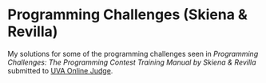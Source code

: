 # Programming Challenges (Skiena & Revilla)

My solutions for some of the programming challenges seen in *Programming Challenges: The Programming Contest Training Manual by Skiena & Revilla* submitted to [UVA Online Judge](http://uva.onlinejudge.org/index.php?option=com_onlinejudge&Itemid=8&category=28).  

